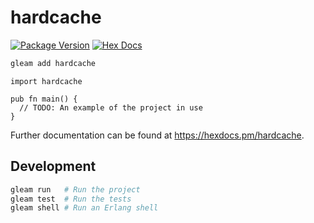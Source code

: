 # hardcache

[![Package Version](https://img.shields.io/hexpm/v/hardcache)](https://hex.pm/packages/hardcache)
[![Hex Docs](https://img.shields.io/badge/hex-docs-ffaff3)](https://hexdocs.pm/hardcache/)

```sh
gleam add hardcache
```
```gleam
import hardcache

pub fn main() {
  // TODO: An example of the project in use
}
```

Further documentation can be found at <https://hexdocs.pm/hardcache>.

## Development

```sh
gleam run   # Run the project
gleam test  # Run the tests
gleam shell # Run an Erlang shell
```
